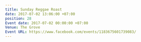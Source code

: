 ```yaml
---
title: Sunday Reggae Roast
date: 2017-07-02 13:06:00 +07:00
position: 28
Event date: 2017-07-02 00:00:00 +07:00
Venue: The Grove
Event URL: https://www.facebook.com/events/1183675601739083/
---
```


